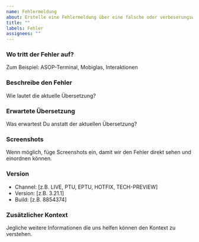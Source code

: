 ```yaml
---
name: Fehlermeldung
about: Erstelle eine Fehlermeldung über eine falsche oder verbeserungswürdige Übersetzung.
title: ""
labels: Fehler
assignees: ""
---
```


### Wo tritt der Fehler auf?
Zum Beispiel: ASOP-Terminal, Mobiglas, Interaktionen

### Beschreibe den Fehler
Wie lautet die aktuelle Übersetzung?

### Erwartete Übersetzung
Was erwartest Du anstatt der aktuellen Übersetzung?

### Screenshots
Wenn möglich, füge Screenshots ein, damit wir den Fehler direkt sehen und einordnen können.

### Version
- Channel: [z.B. LIVE, PTU, EPTU, HOTFIX, TECH-PREVIEW]
- Version: [z.B. 3.21.1]
- Build: [z.B. 8854374]

### Zusätzlicher Kontext
Jegliche weitere Informationen die uns helfen können den Kontext zu verstehen.
